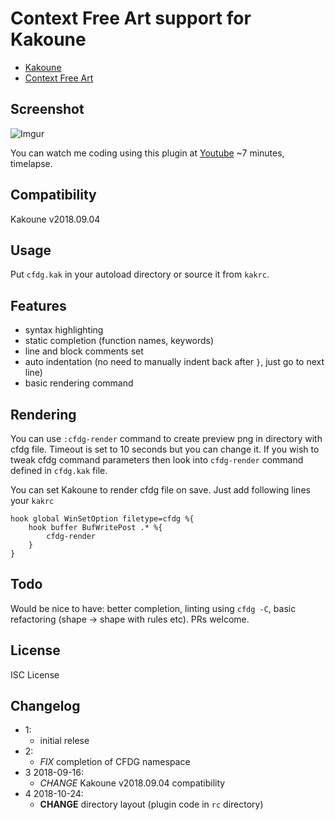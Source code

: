 ﻿# Context Free Art support for Kakoune

- [Kakoune](http://kakoune.org/)
- [Context Free Art](https://www.contextfreeart.org/)

## Screenshot

![Imgur](https://i.imgur.com/wWT43RR.png)

You can watch me coding using this plugin at
[Youtube](https://www.youtube.com/watch?v=Ia5mGlKikZs&feature=youtu.be)
~7 minutes, timelapse.

## Compatibility

Kakoune v2018.09.04

## Usage

Put `cfdg.kak` in your autoload directory or source it
from `kakrc`.

## Features

- syntax highlighting
- static completion (function names, keywords)
- line and block comments set
- auto indentation (no need to manually indent back after `}`, just go to next
  line)
- basic rendering command

## Rendering

You can use `:cfdg-render` command to create preview png in directory with cfdg file.
Timeout is set to 10 seconds but you can change it.
If you wish to tweak cfdg command parameters then look into `cfdg-render` command
defined in `cfdg.kak` file.

You can set Kakoune to render cfdg file on save. Just add following lines 
your `kakrc`

```
hook global WinSetOption filetype=cfdg %{
    hook buffer BufWritePost .* %{
        cfdg-render
    }
}
```

## Todo

Would be nice to have: better completion, linting using `cfdg -C`,
basic refactoring (shape -> shape with rules etc).
PRs welcome.

## License

ISC License

## Changelog

- 1:
    - initial relese
- 2:
    - _FIX_ completion of CFDG namespace
- 3 2018-09-16:
    - _CHANGE_ Kakoune v2018.09.04 compatibility
- 4 2018-10-24:
	- __CHANGE__ directory layout (plugin code in `rc` directory)
